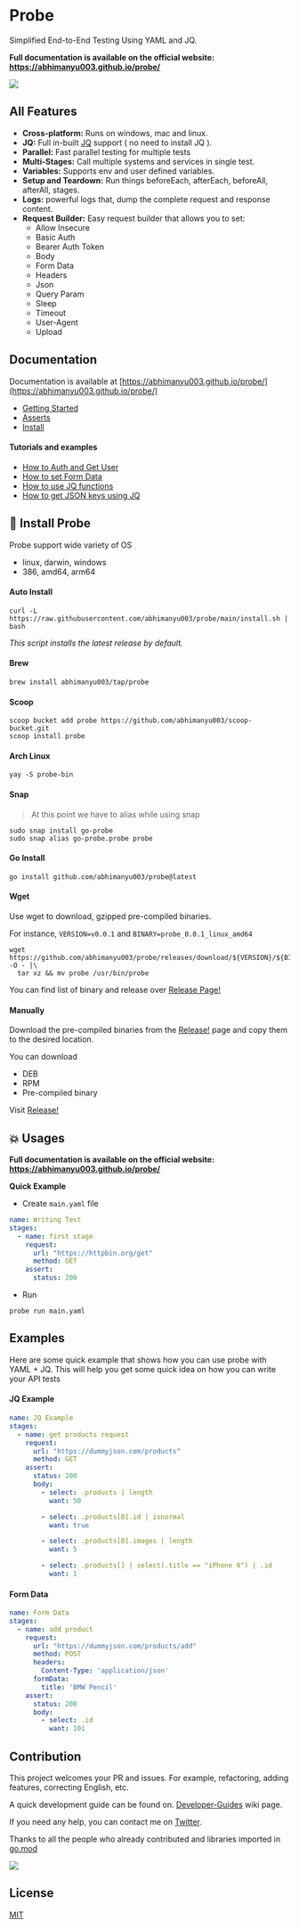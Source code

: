 # Probe

Simplified End-to-End Testing Using YAML and JQ.

**Full documentation is available on the official website: https://abhimanyu003.github.io/probe/**


![](./media/banner-compressed.png)

## All Features

* **Cross-platform:** Runs on windows, mac and linux.
* **JQ:** Full in-built [JQ](https://stedolan.github.io/jq/) support ( no need to install JQ ).
* **Parallel:** Fast parallel testing for multiple tests
* **Multi-Stages:** Call multiple systems and services in single test.
* **Variables:** Supports env and user defined variables.
* **Setup and Teardown:** Run things beforeEach, afterEach, beforeAll, afterAll, stages.
* **Logs:** powerful logs that, dump the complete request and response content.
* **Request Builder:** Easy request builder that allows you to set:
  * Allow Insecure
  * Basic Auth
  * Bearer Auth Token
  * Body
  * Form Data
  * Headers
  * Json
  * Query Param
  * Sleep
  * Timeout
  * User-Agent
  * Upload


## Documentation

Documentation is available at [https://abhimanyu003.github.io/probe/](https://abhimanyu003.github.io/probe/)

* [Getting Started](https://abhimanyu003.github.io/probe/docs/writing-tests/overview/)
* [Asserts](https://abhimanyu003.github.io/probe/docs/writing-tests/assertions/)
* [Install](https://abhimanyu003.github.io/probe/docs/prologue/install/)

#### Tutorials and examples

* [How to Auth and Get User](https://abhimanyu003.github.io/probe/docs/examples/auth-and-get-user/)
* [How to set Form Data](https://abhimanyu003.github.io/probe/docs/examples/form-data/)
* [How to use JQ functions](https://abhimanyu003.github.io/probe/docs/examples/jq-example/)
* [How to get JSON keys using JQ](https://abhimanyu003.github.io/probe/docs/examples/json-keys/)



## :battery: Install Probe

Probe support wide variety of OS
* linux, darwin, windows
* 386, amd64, arm64

#### Auto Install

```
curl -L https://raw.githubusercontent.com/abhimanyu003/probe/main/install.sh | bash
```

*This script installs the latest release by default.*

#### Brew

```
brew install abhimanyu003/tap/probe
```

#### Scoop

```
scoop bucket add probe https://github.com/abhimanyu003/scoop-bucket.git
scoop install probe
```

#### Arch Linux

```
yay -S probe-bin
```

#### Snap

> At this point we have to alias while using snap

```
sudo snap install go-probe
sudo snap alias go-probe.probe probe
```

#### Go Install

```
go install github.com/abhimanyu003/probe@latest
```

#### Wget

Use wget to download, gzipped pre-compiled binaries.

For instance, `VERSION=v0.0.1` and `BINARY=probe_0.0.1_linux_amd64`

```
wget https://github.com/abhimanyu003/probe/releases/download/${VERSION}/${BINARY}.tar.gz -O - |\
  tar xz && mv probe /usr/bin/probe
```

You can find list of binary and release over [Release Page!](https://github.com/abhimanyu003/probe/releases)

#### Manually

Download the pre-compiled binaries from the [Release!](https://github.com/abhimanyu003/probe/releases) page and copy them
to the desired location.

You can download
* DEB
* RPM
* Pre-compiled binary

Visit [Release!](https://github.com/abhimanyu003/probe/releases)

## :boom: Usages

**Full documentation is available on the official website: https://abhimanyu003.github.io/probe/**


**Quick Example**

* Create `main.yaml` file

```yaml
name: Writing Test
stages:
  - name: first stage
    request:
      url: "https://httpbin.org/get"
      method: GET
    assert:
      status: 200
```

* Run
```
probe run main.yaml
```

## Examples

Here are some quick example that shows how you can use probe with YAML + JQ.
This will help you get some quick idea on how you can write your API tests

#### JQ Example

```yaml
name: JQ Example
stages:
  - name: get products request
    request:
      url: "https://dummyjson.com/products"
      method: GET
    assert:
      status: 200
      body:
        - select: .products | length
          want: 50

        - select: .products[0].id | isnormal
          want: true

        - select: .products[0].images | length
          want: 5

        - select: .products[] | select(.title == "iPhone 9") | .id
          want: 1
```



#### Form Data


```yaml
name: Form Data
stages:
  - name: add product
    request:
      url: "https://dummyjson.com/products/add"
      method: POST
      headers:
        Content-Type: 'application/json'
      formData:
        title: 'BMW Pencil'
    assert:
      status: 200
      body:
        - select: .id
          want: 101
```


## Contribution

This project welcomes your PR and issues. For example, refactoring, adding features, correcting English, etc. 

A quick development guide can be found on. [Developer-Guides](https://github.com/abhimanyu003/probe/wiki/Developer-Guides) wiki page.

If you need any help, you can contact me on [Twitter](https://twitter.com/abhimanyu003).

Thanks to all the people who already contributed and libraries imported in [go.mod](./go.mod)

<a href="https://github.com/abhimanyu003/probe/graphs/contributors">
  <img src="https://contributors-img.web.app/image?repo=abhimanyu003/probe" />
</a>

## License

[MIT](./LICENSE)
